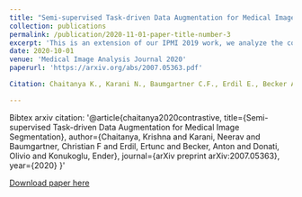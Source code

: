 ```yaml
---
title: "Semi-supervised Task-driven Data Augmentation for Medical Image Segmentation"
collection: publications
permalink: /publication/2020-11-01-paper-title-number-3
excerpt: 'This is an extension of our IPMI 2019 work, we analyze the components quantitatively how each term of regularization loss affects the performance gains obtained in the proposed method and evaluate it on 2 more datasets.'
date: 2020-10-01
venue: 'Medical Image Analysis Journal 2020'
paperurl: 'https://arxiv.org/abs/2007.05363.pdf'

Citation: Chaitanya K., Karani N., Baumgartner C.F., Erdil E., Becker A., Donati O., and Konukoglu E., 2020. "Semi-supervised Task-driven Data Augmentation for Medical Image Segmentation" arXiv preprint arXiv:2007.05363.

---
```


Bibtex arxiv citation: '@article{chaitanya2020contrastive,
  title={Semi-supervised Task-driven Data Augmentation for Medical Image Segmentation},
  author={Chaitanya, Krishna and Karani, Neerav and Baumgartner, Christian F and Erdil, Ertunc and Becker, Anton and Donati, Olivio and Konukoglu, Ender},
  journal={arXiv preprint arXiv:2007.05363},
  year={2020}
}'

[Download paper here](https://arxiv.org/abs/2007.05363.pdf)

